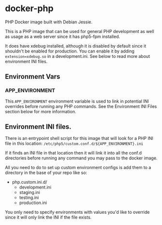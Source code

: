# docker-php
PHP Docker image built with Debian Jessie.

This is a PHP image that can be used for general PHP development as well as
usage as a web server since it has php5-fpm installed.

It does have xdebug installed, although it is disabled by default since it
shouldn't be enabled for production. You can enable it by adding
`extension=xdebug.so` in a development.ini. See below to read more about
environment INI files.

## Environment Vars

### APP_ENVIRONMENT

This `APP_ENVIRONMENT` environment variable is used to link in potential INI
overrides before running any PHP commands. See the Environment INI Files
section below for more information.

## Environment INI files.
There is an entrypoint shell script for this image that will look for a PHP INI
file in this location: `/etc/php5/custom.conf.d/${APP_ENVIRONMENT}.ini`

If it finds an INI file in that location then it will link it into all the
conf.d directories before running any command you may pass to the docker image.

All you need to do to set up custom environment configs is add them to a
directory in the base of your repo like so:

* php.custom.ini.d/
    * development.ini
    * staging.ini
    * testing.ini
    * production.ini

You only need to specify environments with values you'd like to override since
it will only link the INI if the file exists.
